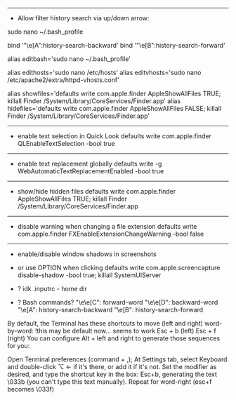--------------------------------------------------------------------------------
- Allow filter history search via up/down arrow:

sudo nano ~/.bash_profile

bind '"\e[A":history-search-backward'
bind '"\e[B":history-search-forward'

alias editbash='sudo nano ~/.bash_profile'

alias edithosts='sudo nano /etc/hosts'
alias editvhosts='sudo nano /etc/apache2/extra/httpd-vhosts.conf'

alias showfiles='defaults write com.apple.finder AppleShowAllFiles TRUE; killall Finder /System/Library/CoreServices/Finder.app'
alias hidefiles='defaults write com.apple.finder AppleShowAllFiles FALSE; killall Finder /System/Library/CoreServices/Finder.app'

--------------------------------------------------------------------------------
- enable text selection in Quick Look
defaults write com.apple.finder QLEnableTextSelection -bool true

--------------------------------------------------------------------------------
- enable text replacement globally
defaults write -g WebAutomaticTextReplacementEnabled -bool true

--------------------------------------------------------------------------------
- show/hide hidden files
defaults write com.apple.finder AppleShowAllFiles TRUE; killall Finder /System/Library/CoreServices/Finder.app

--------------------------------------------------------------------------------
- disable warning when changing a file extension
defaults write com.apple.finder FXEnableExtensionChangeWarning -bool false

--------------------------------------------------------------------------------
- enable/disable window shadows in screenshots
- or use OPTION when clicking
defaults write com.apple.screencapture disable-shadow -bool true; killall SystemUIServer

- ? idk
.inputrc - home dir

- ? Bash commands?
"\e\e[C": forward-word
"\e\e[D": backward-word
"\e[A": history-search-backward
"\e[B": history-search-forward

By default, the Terminal has these shortcuts to move (left and right) word-by-word:
!this may be default now… seems to work
Esc + b (left)
Esc + f (right)
You can configure Alt + left and right to generate those sequences for you:

Open Terminal preferences (command + ,);
At Settings tab, select Keyboard and double-click ⌥ ← if it's there, or add it if it's not.
Set the modifier as desired, and type the shortcut key in the box: Esc+b, generating the text \033b (you can't type this text manually).
Repeat for word-right (esc+f becomes \033f)
